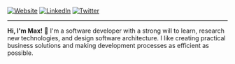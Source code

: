 <!--
**maxwelldemaio/maxwelldemaio** is a ✨ _special_ ✨ repository because its `README.md` (this file) appears on your GitHub profile.

Here are some ideas to get you started:

- 🔭 I’m currently working on ...
- 🌱 I’m currently learning ...
- 👯 I’m looking to collaborate on ...
- 🤔 I’m looking for help with ...
- 💬 Ask me about ...
- 📫 How to reach me: ...
- 😄 Pronouns: ...
- ⚡ Fun fact: ...
-->

<p>
    <div>
        <a href="https://maxdemaio.herokuapp.com/"><img src="https://img.shields.io/badge/-My%20Website-dfdfdf?style=flat" alt="Website"></a>
        <a href="https://www.linkedin.com/in/maxwell-demaio/"><img src="https://img.shields.io/static/v1?style=flat-square&logo=linkedin&label=&message=LinkedIn&color=dfdfdf&labelColor=acacac&logoColor=f9f9f9" alt="LinkedIn"></a>
        <a href="https://twitter.com/maxwelldemaio"><img src="https://img.shields.io/static/v1?style=flat-square&logo=twitter&label=&message=Twitter&color=dfdfdf&labelColor=acacac&logoColor=f9f9f9" alt="Twitter"></a>
        <hr>
        <strong>Hi, I'm Max!</strong> 👋 I'm a software developer with a strong will to learn, research new technologies, and design software architecture. I like creating practical business solutions and making development processes as efficient as possible.
        <br>
    </div>
</p>
